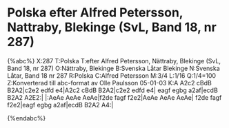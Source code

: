 # Polska efter Alfred Petersson, Nattraby, Blekinge (SvL, Band 18, nr 287)

{%abc%}
X:287
T:Polska
T:efter Alfred Petersson, Nättraby, Blekinge (SvL, Band 18, nr 287)
O:Nättraby, Blekinge
B:Svenska Låtar Blekinge
N:Svenska Låtar, Band 18 nr 287
R:Polska
C:Alfred Petersson
M:3/4
L:1/16
Q:1/4=100
Z:Konverterad till abc-format av  Olle Paulsson 05-01-03
K:A
A2c2 cBdB B2A2|c2e2 edfd e4|A2c2 cBdB B2A2|c2e2 edfd e4|
eagf egbg a2af|ecdB B2A2 A2E2:|
|:AeAe AeAe AeAe|f2de fagf f2e2|AeAe AeAe AeAe|
f2de fagf f2e2|eagf egbg a2af|ecdB B2A2 A4:|

{%endabc%}

